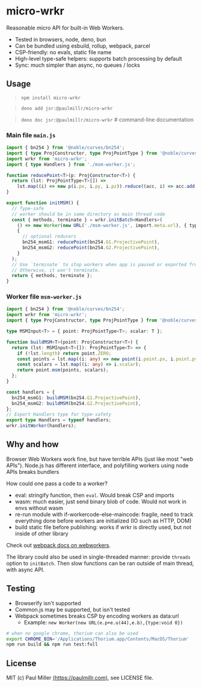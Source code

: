 # micro-wrkr

Reasonable micro API for built-in Web Workers.

- Tested in browsers, node, deno, bun
- Can be bundled using esbuild, rollup, webpack, parcel
- CSP-friendly: no evals, static file name
- High-level type-safe helpers: supports batch processing by default
- Sync: much simpler than async, no queues / locks

## Usage

> `npm install micro-wrkr`

> `deno add jsr:@paulmillr/micro-wrkr`

> `deno doc jsr:@paulmillr/micro-wrkr` # command-line documentation

### Main file `main.js`

```ts
import { bn254 } from '@noble/curves/bn254';
import { type ProjConstructor, type ProjPointType } from '@noble/curves/abstract/weierstrass';
import wrkr from 'micro-wrkr';
import { type Handlers } from './msm-worker.js';

function reducePoint<T>(p: ProjConstructor<T>) {
  return (lst: ProjPointType<T>[]) =>
    lst.map((i) => new p(i.px, i.py, i.pz)).reduce((acc, i) => acc.add(i), p.ZERO);
}

export function initMSM() {
  // Type-safe
  // worker should be in same directory as main thread code
  const { methods, terminate } = wrkr.initBatch<Handlers>(
    () => new Worker(new URL('./msm-worker.js', import.meta.url), { type: 'module' }),
    {
      // optional reducers
      bn254_msmG1: reducePoint(bn254.G1.ProjectivePoint),
      bn254_msmG2: reducePoint(bn254.G2.ProjectivePoint),
    }
  );
  // Use `terminate` to stop workers when app is paused or exported from library.
  // Otherwise, it won't terminate.
  return { methods, terminate };
}
```

### Worker file `msm-worker.js`

```ts
import { bn254 } from '@noble/curves/bn254';
import wrkr from 'micro-wrkr';
import { type ProjConstructor, type ProjPointType } from '@noble/curves/abstract/weierstrass';

type MSMInput<T> = { point: ProjPointType<T>; scalar: T };

function buildMSM<T>(point: ProjConstructor<T>) {
  return (lst: MSMInput<T>[]): ProjPointType<T> => {
    if (!lst.length) return point.ZERO;
    const points = lst.map((i: any) => new point(i.point.px, i.point.py, i.point.pz));
    const scalars = lst.map((i: any) => i.scalar);
    return point.msm(points, scalars);
  };
}

const handlers = {
  bn254_msmG1: buildMSM(bn254.G1.ProjectivePoint),
  bn254_msmG2: buildMSM(bn254.G2.ProjectivePoint),
};
// Export Handlers type for type-safety
export type Handlers = typeof handlers;
wrkr.initWorker(handlers);
```

## Why and how

Browser Web Workers work fine, but have terrible APIs (just like most "web APIs").
Node.js has different interface, and polyfilling workers using node APIs breaks bundlers

How could one pass a code to a worker?

- eval: stringify function, then `eval`. Would break CSP and imports
- wasm: much easier, just send binary blob of code. Would not work in envs without wasm
- re-run module with if-workercode-else-maincode: fragile, need to track everything done before workers are initialized (IO such as HTTP, DOM)
- build static file before publishing: works if wrkr is directly used, but not inside of other library

Check out [webpack docs on webworkers](https://webpack.js.org/guides/web-workers/).

The library could also be used in single-threaded manner: provide `threads` option to `initBatch`.
Then slow functions can be ran outside of main thread, with async API.

## Testing

- Browserify isn't supported
- Common.js may be supported, but isn't tested
- Webpack sometimes breaks CSP by encoding workers as data:url
    - Example: `new Worker(new URL(e.p+e.u(44),e.b),{type:void 0})`


```sh
# when no google chrome, thorium can also be used
export CHROME_BIN='/Applications/Thorium.app/Contents/MacOS/Thorium'
npm run build && npm run test:full
```

## License

MIT (c) Paul Miller [(https://paulmillr.com)](https://paulmillr.com), see LICENSE file.
